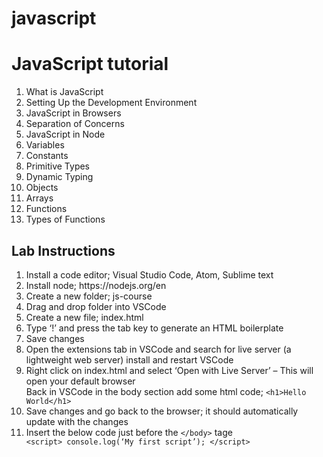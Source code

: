 # javascript
<h1>JavaScript tutorial</h1>
<ol>
<li>What is JavaScript</li>
<li>Setting Up the Development Environment</li>
<li>JavaScript in Browsers</li>
<li>Separation of Concerns</li>
<li>JavaScript in Node</li>
<li>Variables</li>
<li>Constants</li>
<li>Primitive Types</li>
<li>Dynamic Typing</li>
<li>Objects</li>
<li>Arrays</li>
<li>Functions</li>
<li>Types of Functions</li>
</ol>

<h2>Lab Instructions</h2>
<ol>
<li>Install a code editor; Visual Studio Code, Atom, Sublime text</li>
<li>Install node; https://nodejs.org/en</li>
<li>Create a new folder; js-course</li>
<li>Drag and drop folder into VSCode</li>
<li>Create a new file; index.html</li>
<li>Type ‘!’ and press the tab key to generate an HTML boilerplate</li>
<li>Save changes</li>
<li>Open the extensions tab in VSCode and search for live server (a lightweight web server) install and restart VSCode</li>
<li>Right click on index.html and select ‘Open with Live Server’ – This will open your default browser</li>
Back in VSCode in the body section add some html code; 
<code>&lt;h1&gt;Hello World&lt;/h1&gt; </code>

  
<li>Save changes and go back to the browser; it should automatically update with the changes</li>
  <li>Insert the below code just before the <code>&lt;/body&gt;</code> tage</li>
  <code>&lt;script&gt; console.log(&lsquo;My first script&rsquo;); &lt;/script&gt; </code>
</ol>
